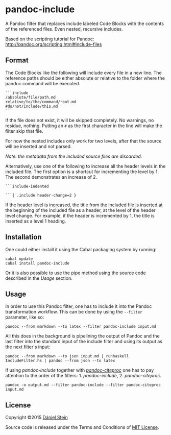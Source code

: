 # pandoc-include
A Pandoc filter that replaces include labeled Code Blocks with the contents of
the referenced files. Even nested, recursive includes.

Based on the scripting tutorial for Pandoc:
http://pandoc.org/scripting.html#include-files

## Format
The Code Blocks like the following will include every file in a new line. The
reference paths should be either absolute or relative to the folder where the
pandoc command will be executed.

    ```include
    /absolute/file/path.md
    relative/to/the/command/root.md
    #do/not/include/this.md
    ```
If the file does not exist, it will be skipped completely. No warnings, no
residue, nothing. Putting an `#` as the first character in the line will make the
filter skip that file.

For now the nested includes only work for two levels, after that the source
will be inserted and not parsed.

*Note: the metadata from the included source files are discarded.*

Alternatively, use one of the following to increase all the header levels in the
included file. The first option is a shortcut for incrementing the level by 1.
The second demonstrates an increase of 2.

    ```include-indented

    ```{ .include header-change=2 }


If the header level is increased, the title from the included file is inserted at the
beginning of the included file as a header, at the level of the header level change. For
example, if the header is incremented by 1, the title is inserted as a level 1 heading.

## Installation
One could either install it using the Cabal packaging system by running:

```
cabal update
cabal install pandoc-include
```

Or it is also possible to use the pipe method using the source code described in the *Usage* section.

## Usage
In order to use this Pandoc filter, one has to include it into the Pandoc transformation workflow. This can be done by using the `--filter` parameter, like so:

```
pandoc --from markdown --to latex --filter pandoc-include input.md
```

All this does in the background is pipelining the output of Pandoc and the last filter into the standard input of the include filter and using its output as the next filter's input:

```
pandoc --from markdown --to json input.md | runhaskell IncludeFilter.hs | pandoc --from json --to latex
```

If using *pandoc-include* together with [*pandoc-citeproc*](https://github.com/jgm/pandoc-citeproc) one has to pay attention to the order of the filters: 1. *pandoc-include*, 2. *pandoc-citeproc*.

```
pandoc -o output.md --filter pandoc-include --filter pandoc-citeproc input.md
```

## License
Copyright ©2015 [Dániel Stein](https://twitter.com/steindani)

Source code is released under the Terms and Conditions of [MIT License](http://opensource.org/licenses/MIT).
